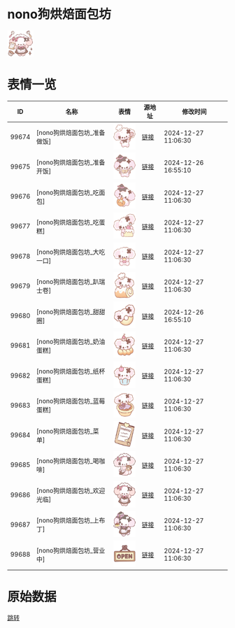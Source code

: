 # nono狗烘焙面包坊

<img src="./cover.png" height="60" alt="cover" />

# 表情一览

|ID|名称|表情|源地址|修改时间|
|----|----|----|----|----|
|99674|[nono狗烘焙面包坊_准备做饭]|<img src="./pic/099674_%5Bnono狗烘焙面包坊_准备做饭%5D.png" height="60" alt="准备做饭"/>|[链接](https://i0.hdslb.com/bfs/garb/3537a3b222b3d7b802fd0de133974368a579a654.png)|2024-12-27 11:06:30|
|99675|[nono狗烘焙面包坊_准备开饭]|<img src="./pic/099675_%5Bnono狗烘焙面包坊_准备开饭%5D.png" height="60" alt="准备开饭"/>|[链接](https://i0.hdslb.com/bfs/garb/c7b1568580677c9cd075bca72a5f82101f2087ae.png)|2024-12-26 16:55:10|
|99676|[nono狗烘焙面包坊_吃面包]|<img src="./pic/099676_%5Bnono狗烘焙面包坊_吃面包%5D.png" height="60" alt="吃面包"/>|[链接](https://i0.hdslb.com/bfs/garb/4da015942dd6c03cb555983270c3497b774cf8b4.png)|2024-12-27 11:06:30|
|99677|[nono狗烘焙面包坊_吃蛋糕]|<img src="./pic/099677_%5Bnono狗烘焙面包坊_吃蛋糕%5D.png" height="60" alt="吃蛋糕"/>|[链接](https://i0.hdslb.com/bfs/garb/e094d5a69daebf4cb4b1136638866d0453bea93f.png)|2024-12-27 11:06:30|
|99678|[nono狗烘焙面包坊_大吃一口]|<img src="./pic/099678_%5Bnono狗烘焙面包坊_大吃一口%5D.png" height="60" alt="大吃一口"/>|[链接](https://i0.hdslb.com/bfs/garb/ac349f81ab1cf82bf489329f8d753df349c1f5b4.png)|2024-12-27 11:06:30|
|99679|[nono狗烘焙面包坊_趴瑞士卷]|<img src="./pic/099679_%5Bnono狗烘焙面包坊_趴瑞士卷%5D.png" height="60" alt="趴瑞士卷"/>|[链接](https://i0.hdslb.com/bfs/garb/dfd244cdbb4a0d450eddac1cb2e67d5a4111ef66.png)|2024-12-27 11:06:30|
|99680|[nono狗烘焙面包坊_甜甜圈]|<img src="./pic/099680_%5Bnono狗烘焙面包坊_甜甜圈%5D.png" height="60" alt="甜甜圈"/>|[链接](https://i0.hdslb.com/bfs/garb/1ece0a485a8d9e1c890028ebc9cb3b0f9b4a63ef.png)|2024-12-26 16:55:10|
|99681|[nono狗烘焙面包坊_奶油蛋糕]|<img src="./pic/099681_%5Bnono狗烘焙面包坊_奶油蛋糕%5D.png" height="60" alt="奶油蛋糕"/>|[链接](https://i0.hdslb.com/bfs/garb/8008795a1473c8a4ec2c45c75790df206e357d67.png)|2024-12-27 11:06:30|
|99682|[nono狗烘焙面包坊_纸杯蛋糕]|<img src="./pic/099682_%5Bnono狗烘焙面包坊_纸杯蛋糕%5D.png" height="60" alt="纸杯蛋糕"/>|[链接](https://i0.hdslb.com/bfs/garb/92e47a4c1107344e6861bff025073ebfb3515dd6.png)|2024-12-27 11:06:30|
|99683|[nono狗烘焙面包坊_蓝莓蛋糕]|<img src="./pic/099683_%5Bnono狗烘焙面包坊_蓝莓蛋糕%5D.png" height="60" alt="蓝莓蛋糕"/>|[链接](https://i0.hdslb.com/bfs/garb/103bb16d682feba1f71b702c974d4fd217576e25.png)|2024-12-27 11:06:30|
|99684|[nono狗烘焙面包坊_菜单]|<img src="./pic/099684_%5Bnono狗烘焙面包坊_菜单%5D.png" height="60" alt="菜单"/>|[链接](https://i0.hdslb.com/bfs/garb/55658c480cc53dc08a9f1d058322873f7d83b955.png)|2024-12-27 11:06:30|
|99685|[nono狗烘焙面包坊_喝咖啡]|<img src="./pic/099685_%5Bnono狗烘焙面包坊_喝咖啡%5D.png" height="60" alt="喝咖啡"/>|[链接](https://i0.hdslb.com/bfs/garb/9ff36ebf5539ee1ac74013148ebf58e7736addfd.png)|2024-12-27 11:06:30|
|99686|[nono狗烘焙面包坊_欢迎光临]|<img src="./pic/099686_%5Bnono狗烘焙面包坊_欢迎光临%5D.png" height="60" alt="欢迎光临"/>|[链接](https://i0.hdslb.com/bfs/garb/d41e44b390aaf9abb3f135293e036f2614671581.png)|2024-12-27 11:06:30|
|99687|[nono狗烘焙面包坊_上布丁]|<img src="./pic/099687_%5Bnono狗烘焙面包坊_上布丁%5D.png" height="60" alt="上布丁"/>|[链接](https://i0.hdslb.com/bfs/garb/8f744efa0dc6fe8e05b72b22fb57b533a085ea2b.png)|2024-12-27 11:06:30|
|99688|[nono狗烘焙面包坊_营业中]|<img src="./pic/099688_%5Bnono狗烘焙面包坊_营业中%5D.png" height="60" alt="营业中"/>|[链接](https://i0.hdslb.com/bfs/garb/fd7ab9131296948ecc0616b088458b4ce6a33c23.png)|2024-12-27 11:06:30|

# 原始数据

[跳转](./raw.json)

